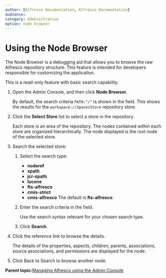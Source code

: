 ```yaml
---
author: [Alfresco Documentation, Alfresco Documentation]
audience: 
category: Administration
option: node browser
---
```


# Using the Node Browser

The Node Browser is a debugging aid that allows you to browse the raw Alfresco repository structure. This feature is intended for developers responsible for customizing the application.

This is a read-only feature with basic search capability.

1.  Open the Admin Console, and then click **Node Browser**.

    By default, the search criteria `PATH:"/"` is shown in the field. This shows the results for the `workspace://SpacesStore` repository store.

2.  Click the **Select Store** list to select a store in the repository.

    Each store is an area of the repository. The nodes contained within each store are organized hierarchically. The node displayed is the root node of the selected store.

3.  Search the selected store:

    1.  Select the search type:

        -   **noderef**
        -   **xpath**
        -   **jcr-xpath**
        -   **lucene**
        -   **fts-alfresco**
        -   **cmis-strict**
        -   **cmis-alfresco**
        The default is **fts-alfresco**.

    2.  Enter the search criteria in the field.

        Use the search syntax relevant for your chosen search type.

    3.  Click **Search**.

4.  Click the reference link to browse the details.

    The details of the properties, aspects, children, parents, associations, source associations, and permissions are displayed for the node.

5.  Click Back to Search to browse another node.


**Parent topic:**[Managing Alfresco using the Admin Console](../concepts/at-adminconsole.md)

